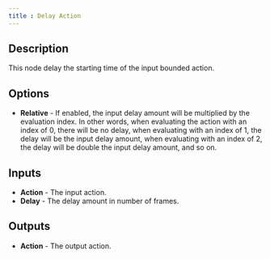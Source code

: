 ```yaml
---
title : Delay Action
---
```


## Description

This node delay the starting time of the input bounded action.

## Options

- **Relative** - If enabled, the input delay amount will be multiplied by the
  evaluation index. In other words, when evaluating the action with an index of
  0, there will be no delay, when evaluating with an index of 1, the delay will
  be the input delay amount, when evaluating with an index of 2, the delay will
  be double the input delay amount, and so on.

## Inputs

- **Action** - The input action.
- **Delay** - The delay amount in number of frames.

## Outputs

- **Action** - The output action.
